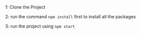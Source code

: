 1: Clone the Project 

2: run the command `npm install` first to install all the packages
   
3: run the project using `npm start`
   














